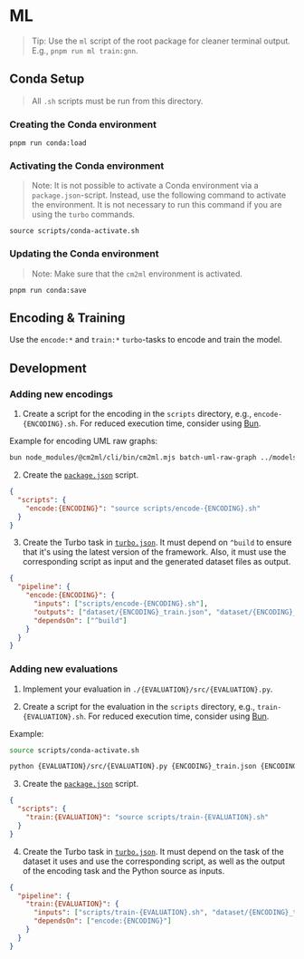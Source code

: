 # ML

> Tip: Use the `ml` script of the root package for cleaner terminal output.
> E.g., `pnpm run ml train:gnn`.

## Conda Setup

> All `.sh` scripts must be run from this directory.

### Creating the Conda environment

`pnpm run conda:load`

### Activating the Conda environment

> Note: It is not possible to activate a Conda environment via a `package.json`-script.
> Instead, use the following command to activate the environment.
> It is not necessary to run this command if you are using the `turbo` commands.

`source scripts/conda-activate.sh`

### Updating the Conda environment

> Note: Make sure that the `cm2ml` environment is activated.

`pnpm run conda:save`

## Encoding & Training

Use the `encode:*` and `train:*` `turbo`-tasks to encode and train the model.

## Development

### Adding new encodings

1. Create a script for the encoding in the `scripts` directory, e.g., `encode-{ENCODING}.sh`. For reduced execution time, consider using [Bun](https://bun.sh).

Example for encoding UML raw graphs:

```bash
bun node_modules/@cm2ml/cli/bin/cm2ml.mjs batch-uml-raw-graph ../models/uml/dataset
```

2. Create the [`package.json`](./package.json) script.

```json
{
  "scripts": {
    "encode:{ENCODING}": "source scripts/encode-{ENCODING}.sh"
  }
}
```

3. Create the Turbo task in [`turbo.json`](./turbo.json). It must depend on `^build` to ensure that it's using the latest version of the framework. Also, it must use the corresponding script as input and the generated dataset files as output.

```json
{
  "pipeline": {
    "encode:{ENCODING}": {
      "inputs": ["scripts/encode-{ENCODING}.sh"],
      "outputs": ["dataset/{ENCODING}_train.json", "dataset/{ENCODING}_validation.json", "dataset/{ENCODING}_test.json"],
      "dependsOn": ["^build"]
    }
  }
}
```

### Adding new evaluations

1. Implement your evaluation in `./{EVALUATION}/src/{EVALUATION}.py`.

2. Create a script for the evaluation in the `scripts` directory, e.g., `train-{EVALUATION}.sh`. For reduced execution time, consider using [Bun](https://bun.sh).

Example:

```bash
source scripts/conda-activate.sh

python {EVALUATION}/src/{EVALUATION}.py {ENCODING}_train.json {ENCODING}_validation.json {ENCODING}_test.json
```

3. Create the [`package.json`](./package.json) script.

```json
{
  "scripts": {
    "train:{EVALUATION}": "source scripts/train-{EVALUATION}.sh"
  }
}
```

4. Create the Turbo task in [`turbo.json`](./turbo.json). It must depend on the task of the dataset it uses and use the corresponding script, as well as the output of the encoding task and the Python source as inputs.

```json
{
  "pipeline": {
    "train:{EVALUATION}": {
      "inputs": ["scripts/train-{EVALUATION}.sh", "dataset/{ENCODING}_train.json", "dataset/{ENCODING}_validation.json", "dataset/{ENCODING}_test.json", "{EVALUATION}/src/**"],
      "dependsOn": ["encode:{ENCODING}"]
    }
  }
}
```
